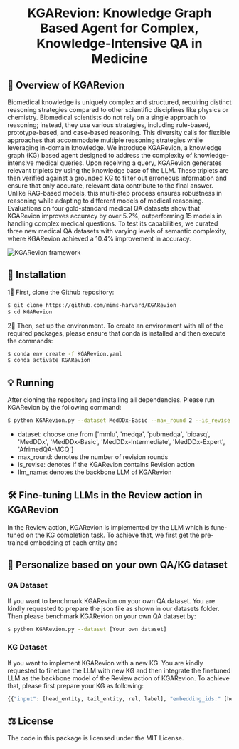 <h1 align="center">
  KGARevion: Knowledge Graph Based Agent for Complex, Knowledge-Intensive QA in Medicine
</h1>

## 👀 Overview of KGARevion
Biomedical knowledge is uniquely complex and structured, requiring distinct reasoning strategies compared to other scientific disciplines like physics or chemistry. Biomedical scientists do not rely on a single approach to reasoning; instead, they use various strategies, including rule-based, prototype-based, and case-based reasoning. This diversity calls for flexible approaches that accommodate multiple reasoning strategies while leveraging in-domain knowledge. We introduce KGARevion, a knowledge graph (KG) based agent designed to address the complexity of knowledge-intensive medical queries. Upon receiving a query, KGARevion generates relevant triplets by using the knowledge base of the LLM. These triplets are then verified against a grounded KG to filter out erroneous information and ensure that only accurate, relevant data contribute to the final answer. Unlike RAG-based models, this multi-step process ensures robustness in reasoning while adapting to different models of medical reasoning. Evaluations on four gold-standard medical QA datasets show that KGARevion improves accuracy by over 5.2%, outperforming 15 models in handling complex medical questions. To test its capabilities, we curated three new medical QA datasets with varying levels of semantic complexity, where KGARevion achieved a 10.4% improvement in accuracy. 

![KGARevion framework](https://github.com/mims-harvard/KGARevion/blob/main/model_architecture.jpg)

## 🚀 Installation

1⃣️ First, clone the Github repository:

```bash
$ git clone https://github.com/mims-harvard/KGARevion
$ cd KGARevion
```

2⃣️ Then, set up the environment. To create an environment with all of the required packages, please ensure that conda is installed and then execute the commands:

```bash
$ conda env create -f KGARevion.yaml
$ conda activate KGARevion
```
## 💡 Running

After cloning the repository and installing all dependencies. Please run KGARevion by the following command:

```bash
$ python KGARevion.py --dataset MedDDx-Basic --max_round 2 --is_revise True --llm_name llama3.1
```
* dataset: choose one from ['mmlu', 'medqa', 'pubmedqa', 'bioasq', 'MedDDx', 'MedDDx-Basic', 'MedDDx-Intermediate', 'MedDDx-Expert', 'AfrimedQA-MCQ']
* max_round: denotes the number of revision rounds
* is_revise: denotes if the KGARevion contains Revision action
* llm_name: denotes the backbone LLM of KGARevion

## 🛠️ Fine-tuning LLMs in the Review action in KGARevion

In the Review action, KGARevion is implemented by the LLM which is fune-tuned on the KG completion task. To achieve that, we first get the pre-trained embedding of each entity and 


## 🌟 Personalize based on your own QA/KG dataset

### QA Dataset

If you want to benchmark KGARevion on your own QA dataset. You are kindly requested to prepare the json file as shown in our datasets folder. Then please benchmark KGARevion on your own QA dataset by:
```bash
$ python KGARevion.py --dataset [Your own dataset]
```

### KG Dataset

If you want to implement KGARevion with a new KG. You are kindly requested to finetune the LLM with new KG and then integrate the finetuned LLM as the backbone model of the Review action of KGARevion. To achieve that, please first prepare your KG as following:
```bash
{{"input": [head_entity, tail_entity, rel, label], "embedding_ids:" [head_entity_id, tail_entity_id, rel_id]} ... }
```


## ⚖️ License

The code in this package is licensed under the MIT License.

</details>

